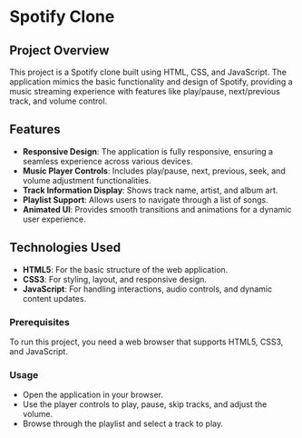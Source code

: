 # Spotify Clone

## Project Overview

This project is a Spotify clone built using HTML, CSS, and JavaScript. The application mimics the basic functionality and design of Spotify, providing a music streaming experience with features like play/pause, next/previous track, and volume control.

## Features

- **Responsive Design**: The application is fully responsive, ensuring a seamless experience across various devices.
- **Music Player Controls**: Includes play/pause, next, previous, seek, and volume adjustment functionalities.
- **Track Information Display**: Shows track name, artist, and album art.
- **Playlist Support**: Allows users to navigate through a list of songs.
- **Animated UI**: Provides smooth transitions and animations for a dynamic user experience.

## Technologies Used

- **HTML5**: For the basic structure of the web application.
- **CSS3**: For styling, layout, and responsive design.
- **JavaScript**: For handling interactions, audio controls, and dynamic content updates.

### Prerequisites

To run this project, you need a web browser that supports HTML5, CSS3, and JavaScript.

### Usage

- Open the application in your browser.
- Use the player controls to play, pause, skip tracks, and adjust the volume.
- Browse through the playlist and select a track to play.
